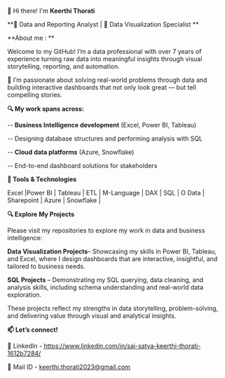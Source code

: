 👋 Hi there! I'm **Keerthi Thorati**

**🎯 Data and Reporting Analyst | 🎯 Data Visualization Specialist **

**About me : **

Welcome to my GitHub! I’m a data professional with over 7 years of experience turning raw data into meaningful insights through visual storytelling, reporting, and automation.

💼 I’m passionate about solving real-world problems through data and building interactive dashboards that not only look great — but tell compelling stories.


**🔍 My work spans across:**

-- **Business Intelligence development** (Excel, Power BI, Tableau)

-- Designing database structures and performing analysis with SQL

-- **Cloud data platforms** (Azure, Snowflake)

-- End-to-end dashboard solutions for stakeholders


**🔧 Tools & Technologies**

Excel |Power BI | Tableau | ETL | M-Language | DAX | SQL | O Data | Sharepoint |  Azure | Snowflake |

**🔍 Explore My Projects**

Please visit my repositories to explore my work in data and business intelligence:

**Data Visualization Projects**– Showcasing my skills in Power BI, Tableau, and Excel, where I design dashboards that are interactive, insightful, and tailored to business needs.

**SQL Projects** – Demonstrating my SQL querying, data cleaning, and analysis skills, including schema understanding and real-world data exploration.

These projects reflect my strengths in data storytelling, problem-solving, and delivering value through visual and analytical insights.

**📫 Let’s connect!**

🔗 LinkedIn - https://www.linkedin.com/in/sai-satya-keerthi-thorati-1612b7284/

📧 Mail ID  -   keerthi.thorati2023@gmail.com


